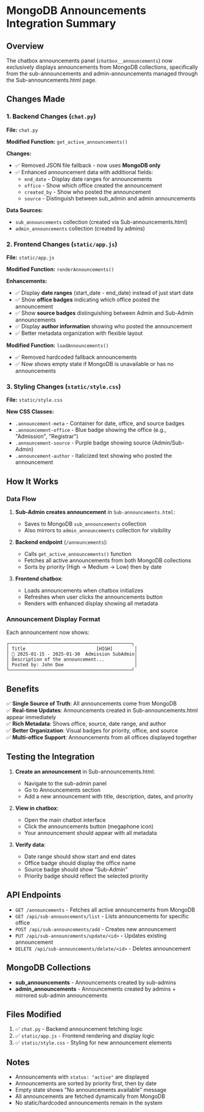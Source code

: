 # MongoDB Announcements Integration Summary

## Overview
The chatbox announcements panel (`chatbox__announcements`) now exclusively displays announcements from MongoDB collections, specifically from the sub-announcements and admin-announcements managed through the Sub-announcements.html page.

## Changes Made

### 1. Backend Changes (`chat.py`)

**File:** `chat.py`

**Modified Function:** `get_active_announcements()`

**Changes:**
- ✅ Removed JSON file fallback - now uses **MongoDB only**
- ✅ Enhanced announcement data with additional fields:
  - `end_date` - Display date ranges for announcements
  - `office` - Show which office created the announcement
  - `created_by` - Show who posted the announcement
  - `source` - Distinguish between sub_admin and admin announcements

**Data Sources:**
- `sub_announcements` collection (created via Sub-announcements.html)
- `admin_announcements` collection (created by admins)

### 2. Frontend Changes (`static/app.js`)

**File:** `static/app.js`

**Modified Function:** `renderAnnouncements()`

**Enhancements:**
- ✅ Display **date ranges** (start_date - end_date) instead of just start date
- ✅ Show **office badges** indicating which office posted the announcement
- ✅ Show **source badges** distinguishing between Admin and Sub-Admin announcements
- ✅ Display **author information** showing who posted the announcement
- ✅ Better metadata organization with flexible layout

**Modified Function:** `loadAnnouncements()`
- ✅ Removed hardcoded fallback announcements
- ✅ Now shows empty state if MongoDB is unavailable or has no announcements

### 3. Styling Changes (`static/style.css`)

**File:** `static/style.css`

**New CSS Classes:**
- `.announcement-meta` - Container for date, office, and source badges
- `.announcement-office` - Blue badge showing the office (e.g., "Admission", "Registrar")
- `.announcement-source` - Purple badge showing source (Admin/Sub-Admin)
- `.announcement-author` - Italicized text showing who posted the announcement

## How It Works

### Data Flow

1. **Sub-Admin creates announcement** in `Sub-announcements.html`:
   - Saves to MongoDB `sub_announcements` collection
   - Also mirrors to `admin_announcements` collection for visibility

2. **Backend endpoint** (`/announcements`):
   - Calls `get_active_announcements()` function
   - Fetches all active announcements from both MongoDB collections
   - Sorts by priority (High → Medium → Low) then by date

3. **Frontend chatbox**:
   - Loads announcements when chatbox initializes
   - Refreshes when user clicks the announcements button
   - Renders with enhanced display showing all metadata

### Announcement Display Format

Each announcement now shows:
```
┌─────────────────────────────────────────────┐
│ Title                          [HIGH]        │
│ 📅 2025-01-15 - 2025-01-30  Admission SubAdmin│
│ Description of the announcement...           │
│ Posted by: John Doe                          │
└─────────────────────────────────────────────┘
```

## Benefits

✅ **Single Source of Truth**: All announcements come from MongoDB  
✅ **Real-time Updates**: Announcements created in Sub-announcements.html appear immediately  
✅ **Rich Metadata**: Shows office, source, date range, and author  
✅ **Better Organization**: Visual badges for priority, office, and source  
✅ **Multi-office Support**: Announcements from all offices displayed together  

## Testing the Integration

1. **Create an announcement** in Sub-announcements.html:
   - Navigate to the sub-admin panel
   - Go to Announcements section
   - Add a new announcement with title, description, dates, and priority

2. **View in chatbox**:
   - Open the main chatbot interface
   - Click the announcements button (megaphone icon)
   - Your announcement should appear with all metadata

3. **Verify data**:
   - Date range should show start and end dates
   - Office badge should display the office name
   - Source badge should show "Sub-Admin"
   - Priority badge should reflect the selected priority

## API Endpoints

- `GET /announcements` - Fetches all active announcements from MongoDB
- `GET /api/sub-announcements/list` - Lists announcements for specific office
- `POST /api/sub-announcements/add` - Creates new announcement
- `PUT /api/sub-announcements/update/<id>` - Updates existing announcement
- `DELETE /api/sub-announcements/delete/<id>` - Deletes announcement

## MongoDB Collections

- **sub_announcements** - Announcements created by sub-admins
- **admin_announcements** - Announcements created by admins + mirrored sub-admin announcements

## Files Modified

1. ✅ `chat.py` - Backend announcement fetching logic
2. ✅ `static/app.js` - Frontend rendering and display logic
3. ✅ `static/style.css` - Styling for new announcement elements

## Notes

- Announcements with `status: "active"` are displayed
- Announcements are sorted by priority first, then by date
- Empty state shows "No announcements available" message
- All announcements are fetched dynamically from MongoDB
- No static/hardcoded announcements remain in the system

